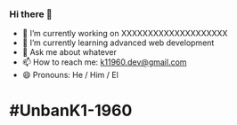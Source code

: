 ### Hi there 👋

- 🔭 I’m currently working on XXXXXXXXXXXXXXXXXXXX
- 🌱 I’m currently learning advanced web development
- 💬 Ask me about whatever
- 📫 How to reach me: k11960.dev@gmail.com
- 😄 Pronouns: He / Him / El

# \#UnbanK1-1960
